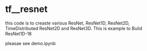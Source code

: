 # tf__resnet
this code is to creaste various ResNet, ResNet1D, ResNet2D, TimeDistributed ResNet2D and ResNet3D.
This is example to Build ResNet1D-18

pleasae see demo.ipynb
